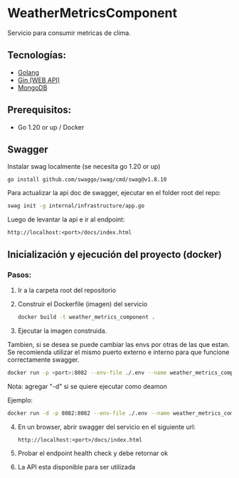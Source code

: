 # WeatherMetricsComponent

Servicio para consumir metricas de clima.

## Tecnologías:

- [Golang](https://go.dev/)
- [Gin (WEB API)](https://gin-gonic.com/)
- [MongoDB](https://www.mongodb.com/)

## Prerequisitos:

- Go 1.20 or up / Docker

## Swagger

Instalar swag localmente (se necesita go 1.20 or up)

```
go install github.com/swaggo/swag/cmd/swag@v1.8.10
```

Para actualizar la api doc de swagger, ejecutar en el folder root del repo:

```bash
swag init -g internal/infrastructure/app.go
```

Luego de levantar la api e ir al endpoint:

```
http://localhost:<port>/docs/index.html
```


## Inicialización y ejecución del proyecto (docker)

### Pasos:

1) Ir a la carpeta root del repositorio

2) Construir el Dockerfile (imagen) del servicio

    ```bash
    docker build -t weather_metrics_component .
    ```

3) Ejecutar la imagen construida.


Tambien, si se desea se puede cambiar las envs por otras de las que estan. Se recomienda utilizar el mismo puerto externo e interno para que funcione correctamente swagger.

```bash
docker run -p <port>:8082 --env-file ./.env --name weather_metrics_component weather_metrics_component
```

Nota: agregar "-d" si se quiere ejecutar como deamon

Ejemplo:

```bash
docker run -d -p 8082:8082 --env-file ./.env --name weather_metrics_component weather_metrics_component
```

4) En un browser, abrir swagger del servicio en el siguiente url:

    `http://localhost:<port>/docs/index.html`

5) Probar el endpoint health check y debe retornar ok

6) La API esta disponible para ser utilizada